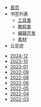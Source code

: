 - [首页](README.md)
- 书签列表
  - [工具类](bookmarks/tools.md)
  - [教程类](bookmarks/tutorials.md)
  - [编辑开发](bookmarks/program.md)
  - [素材](bookmarks/material.md)
- 云足迹
<!-- footmarks -->
  * [2024-12](footmarks/2024-12.md)
  * [2023-10](footmarks/2023-10.md)
  * [2023-01](footmarks/2023-01.md)
  * [2022-09](footmarks/2022-09.md)
  * [2022-08](footmarks/2022-08.md)
  * [2022-06](footmarks/2022-06.md)
  * [2022-05](footmarks/2022-05.md)
  * [2022-04](footmarks/2022-04.md)
  * [2022-03](footmarks/2022-03.md)

<!-- footmarks end-->
